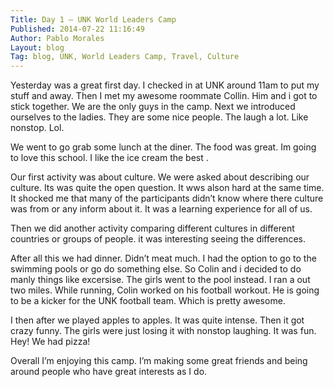 ```yaml
---
Title: Day 1 – UNK World Leaders Camp
Published: 2014-07-22 11:16:49
Author: Pablo Morales
Layout: blog
Tag: blog, UNK, World Leaders Camp, Travel, Culture
---
```


Yesterday was a great first day. I checked in at UNK around 11am to put my stuff and away. Then I met my awesome roommate Collin. Him and i got to stick together. We are the only guys in the camp. Next we introduced ourselves to the ladies. They are some nice people. The laugh a lot. Like nonstop. Lol.

We went to go grab some lunch at the diner. The food was great. Im going to love this school. I like the ice cream the best .

Our first activity was about culture. We were asked about describing our culture. Its was quite the open question. It wws alson hard at the same time. It shocked me that many of the participants didn’t know where there culture was from or any inform about it. It was a learning experience for all of us.

Then we did another activity comparing different cultures in different countries or groups of people. it was interesting seeing the differences.

After all this we had dinner. Didn’t meat much. I had the option to go to the swimming pools or go do something else. So Colin and i decided to do manly things like excersise. The girls went to the pool instead. I ran a out two miles. While running, Colin worked on his football workout. He is going to be a kicker for the UNK football team. Which is pretty awesome.

I then after we played apples to apples. It was quite intense. Then it got crazy funny. The girls were just losing it with nonstop laughing. It was fun. Hey! We had pizza!

Overall I’m enjoying this camp. I’m making some great friends and being around people who have great interests as I do.
